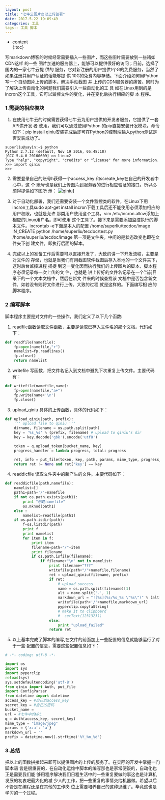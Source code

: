 ```yaml
---
layout: post
title: "七牛云图片自动上传部署"
date: 2017-5-22 19:09:49
categories: 工具
tags:- 工具 脚本
---
```

* content  
{:toc}  

写markdown博客的时候经常需要插入一些图片，而这些图片需要放到一些诸如CDN这样 的一些
图片加速的服务器上，能够可以提供很好的访问；目前，选择了国内的一家七牛云提 供的
服务，它对新注册的用户提供1个G的免费服务，当然了如果注册并用户认证的话能够提 供
10G的免费内容存储。下面介绍如何用Python写一个自动图片上传的脚本，解决手动截图 并
上传的CDN服务器的痛苦。同时为了解决上传自动化的问题我们需要引入一些自动化的工 具
如在Linux用到的是incron这个工具，它可以监控文件的变化，并在变化后执行相应的脚 本
程序。





### 1.需要的相应模块
 
1. 在使用七牛云的时候需要获得七牛云为用户提供的开发者服务，它提供了一套API供开发
   者 使用。我们可以通过使用Python 的pip直接安装开发模块，命令如下：pip install
   qiniu安装完成后即可在Python的控制端输入python测试是否安装成功了。
```shell
superliu@yayin:~$ python
Python 2.7.12 (default, Nov 19 2016, 06:48:10)
[GCC 5.4.0 20160609] on linux2
Type "help", "copyright", "credits" or "license" for more information.
>>> import qiniu
>>>
```

2. 需要登录自己的账号h获得一个access_key 和screate_key在自己的开发者中心中，这
   个 账号也是我们上传图片到服务器的进行相应验证的接口。所以必须得提供如下图所
   示：
![qiniu](http://oqaij4yei.bkt.clouddn.com/2017_05_23_qiniufirst.png)]
  
3. 对于自动化部署，我们还需要安装一个文件监控类的软件，在Linux下用incron工具sudo
   apt-get install incron下载工具后还不能使用必须添加相应的用户权限，也就是允许
   那类用户使用这个工具，vim /etc/incron.allow添加上相应的Linux用户名。即可使用
   这个工具了。接下来是需要添加监控执行的脚本文件。incrontab -e下面是本人的配置
   /home/superliu/tecdoc/image IN_CREATE python /home/superliu/tecdoc/test.py
   /home/superliu/tecdoc/image 第一项是文件夹，中间的是状态改变也即在文件夹下创
   建文件，即执行后面的脚本。
4. 完成以上的准备工作后需要可以直接开发了，大致的讲一下开发流程，主要是对文件的
   存储，也就是当我们有用截图软件截图后存入本地的一个文件夹下，这时后台监控进程
   捕捉 到这一变化因而执行我们的上传图片的脚本，脚本程序必须记录每一次上传的文
   件，也就是 讲上传好的文件名记录在一个当前目录下的一个文本文档中，然后在新文
   件来的时候查找该 文档中是否包含新文件，如若没有则将文件进行上传。大致的过程
   就是这样的。下面编写相 应的脚本程序。

### 2.编写脚本

脚本程序主要是对文件的一些操作，我们定义了以下几个函数:
1. readfile函数读取文件函数，主要是读取已存入文件名的那个文档。代码如下：

```python
def readfile(namefile):
    fp=open(namefile,"r")
    namelist=fp.readlines()
    fp.close()
    return namelist

```
2. writefile 写函数，把文件名记入到文档中避免下次重复上传文件。主要代码有：

```python
def writefile(namefile,name):
    fp=open(namefile,"a+")
    fp.write(name+'\n')
    fp.close()
```
3. upload_qiniu 具体的上传函数，具体的代码如下：

```python
def upload_qiniu(path, prefix):
    ''' upload file to qiniu '''
    dirname, filename = os.path.split(path)
    key = '%s_%s' % (prefix, filename) # upload to qiniu's dir
    key = key.decode('gbk').encode('utf8')

    token = q.upload_token(bucket_name, key)
    progress_handler = lambda progress, total: progress

    ret, info = put_file(token, key, path, params, mime_type, progress_handler=progress_handler)
    return ret != None and ret['key'] == key
```
4. readdicfile 读取文件夹中的新产生的文件。主要代码如下：

```python
def readdicfile(path,namefile):
    namelist=[]
    path1=path+'/'+namefile
    if not os.path.exists(path1):
        print "创建namefile"
        os.mknod(path1)
    else :
        namelist=readfile(path1)
    if os.path.isdir(path):
        f=os.listdir(path)
        print f
        print namelist
        for item in f:
            print item
            filename=path+"/"+item
            print filename
            if os.path.isfile(filename):
                if filename+"\n" not in namelist:
                    print filename+"???"
                    writefile(path+"/"+namefile,filename)
                    ret = upload_qiniu(filename, prefix)
                    if ret:
                        # upload success
                        name = os.path.split(filename)[1]
                        alt = name.split('.', 1)
                        markdown_url = "![%s](%s/%s_%s \"%s\")" % (alt[0], url, prefix, name, alt[0])
                        writefile(path+'/'+namefile,markdown_url)
                        pyperclip.copy(aString)
                        # make it to clipboard
                        #  setText(12313231)
                    else:
                        print "upload_failed"
                    return ret

```
5. 以上基本完成了脚本的编写,在文件的前面加上一些配置的信息就能够运行了对于一些
   配置的信息，需要这些配置信息如下：

```python
# -*- coding: utf-8 -*-

import os
import sys
import pyperclip
reload(sys)
sys.setdefaultencoding('utf-8')
from qiniu import Auth, put_file
import ConfigParser
from datetime import datetime
access_key = #自己的access_key
secret_key = #自己的密码
bucket_name = 
url = #七牛中的URL
q = Auth(access_key, secret_key)
mime_type = "image/jpeg"
params = {'x:a': 'a'}
markdown_url = ''
prefix = datetime.now().strftime('%Y_%m_%d')
```
### 3.总结

把以上的函数拼接起来即可以提供图片的上传的服务了。在实际的开发中掌握一门脚本语
言是很重要的，在自动化运维中脚本的编写那也是家常便饭的，自动化也正是需要我们能
够用程序解决我们日程生活中的一些重复要做的事这也是计算机发展的初衷吧最大化的减
少人的工作，把一些重复的事情交给机器做。希望以后不管是在编程还是在其他的工作岗
位上需要培养自己的这种思维了。毕竟这也是学习的一个过程。

